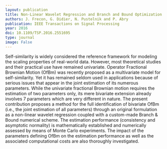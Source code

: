 ```yaml
---
layout: publication
title: Non-Linear Wavelet Regression and Branch and Bound Optimization for the Full Identification of Bivariate Operator Fractional Brownian Motion
authors: J. Frecon, G. Didier, N. Pustelnik and P. Abry
publication: IEEE Transactions on Signal Processing
year: 2016
doi: 10.1109/TSP.2016.2551695
type: journal
image: False
---
```


Self-similarity is widely considered the reference framework for modeling the scaling properties of real-world data. However, most theoretical studies and their practical use have remained univariate. Operator Fractional Brownian Motion (OfBm) was recently proposed as a multivariate model for self-similarity. Yet it has remained seldom used in applications because of serious issues that appear in the joint estimation of its numerous parameters. While the univariate fractional Brownian motion requires the estimation of two parameters only, its mere bivariate extension already involves 7 parameters which are very different in nature. The present contribution proposes a method for the full identification of bivariate OfBm (i.e., the joint estimation of all parameters) through an original formulation as a non-linear wavelet regression coupled with a custom-made Branch & Bound numerical scheme. The estimation performance (consistency and asymptotic normality) is mathematically established and numerically assessed by means of Monte Carlo experiments. The impact of the parameters defining OfBm on the estimation performance as well as the associated computational costs are also thoroughly investigated.